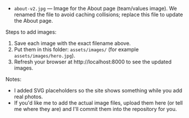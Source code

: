  - `about-v2.jpg` — Image for the About page (team/values image). We renamed the file to avoid caching collisions; replace this file to update the About page.

Steps to add images:
1. Save each image with the exact filename above.
2. Put them in this folder: `assets/images/` (for example `assets/images/hero.jpg`).
3. Refresh your browser at http://localhost:8000 to see the updated images.

Notes:
- I added SVG placeholders so the site shows something while you add real photos.
- If you'd like me to add the actual image files, upload them here (or tell me where they are) and I'll commit them into the repository for you.